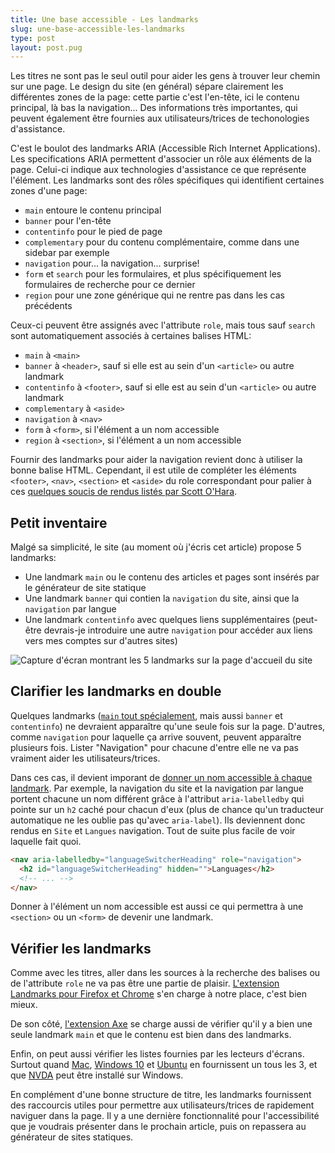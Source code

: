 ```yaml
---
title: Une base accessible - Les landmarks
slug: une-base-accessible-les-landmarks
type: post
layout: post.pug
---
```

Les titres ne sont pas le seul outil pour aider les gens à trouver leur chemin sur une page. Le design du site (en général) sépare clairement les différentes zones de la page: cette partie c'est l'en-tête, ici le contenu principal, là bas la navigation... Des informations très importantes, qui peuvent également être fournies aux utilisateurs/trices de techonologies d'assistance.

C'est le boulot des landmarks ARIA (<span lang="en">Accessible Rich Internet Applications</span>). Les specifications ARIA permettent d'associer un rôle aux éléments de la page. Celui-ci indique aux technologies d'assistance ce que représente l'élément. Les landmarks sont des rôles spécifiques qui identifient certaines zones d'une page:

- `main` entoure le contenu principal
- `banner` pour l'en-tête
- `contentinfo` pour le pied de page
- `complementary` pour du contenu complémentaire, comme dans une sidebar par exemple
- `navigation` pour... la navigation... surprise!
- `form` et `search` pour les formulaires, et plus spécifiquement les formulaires de recherche pour ce dernier
- `region` pour une zone générique qui ne rentre pas dans les cas précédents

Ceux-ci peuvent être assignés avec l'attribute `role`, mais tous sauf `search` sont automatiquement associés à certaines balises HTML:

- `main` à `<main>`
- `banner` à `<header>`, sauf si elle est au sein d'un `<article>` ou autre landmark
- `contentinfo` à `<footer>`, sauf si elle est au sein d'un `<article>` ou autre landmark
- `complementary` à `<aside>`
- `navigation` à `<nav>`
- `form` à `<form>`, si l'élément a un nom accessible
- `region` à `<section>`, si l'élément a un nom accessible

Fournir des landmarks pour aider la navigation revient donc à utiliser la bonne balise HTML. Cependant, il est utile de compléter les éléments `<footer>`, `<nav>`, `<section>` et `<aside>` du role correspondant pour palier à ces <a href="https://www.scottohara.me/blog/2019/04/05/landmarks-exposed.html" hreflang="en">quelques soucis de rendus listés par Scott O'Hara</a>.

Petit inventaire
---

Malgé sa simplicité, le site (au moment où j'écris cet article) propose 5 landmarks:

- Une landmark `main` ou le contenu des articles et pages sont insérés par le générateur de site statique
- Une landmark `banner` qui contien la `navigation` du site, ainsi que la `navigation` par langue
- Une landmark `contentinfo` avec quelques liens supplémentaires (peut-être devrais-je introduire une autre `navigation` pour accéder aux liens vers mes comptes sur d'autres sites)

<img src="/media/romaricpascal-homepage-landmarks.png" alt="Capture d'écran montrant les 5 landmarks sur la page d'accueil du site">

Clarifier les landmarks en double
---

Quelques landmarks (<a href="https://dequeuniversity.com/rules/axe/3.5/landmark-one-main" hreflang="en">`main` tout spécialement</a>, mais aussi `banner` et `contentinfo`) ne devraient apparaître qu'une seule fois sur la page. D'autres, comme `navigation` pour laquelle ça arrive souvent, peuvent apparaître plusieurs fois. Lister "Navigation" pour chacune d'entre elle ne va pas vraiment aider les utilisateurs/trices.

Dans ces cas, il devient imporant de [donner un nom accessible à chaque landmark][provide-accessible-name]. Par exemple, la navigation du site et la navigation par langue portent chacune un nom différent grâce à l'attribut `aria-labelledby` qui pointe sur un `h2` caché pour chacun d'eux (plus de chance qu'un traducteur automatique ne les oublie pas qu'avec `aria-label`). Ils deviennent donc rendus en `Site` et `Langues` navigation. Tout de suite plus facile de voir laquelle fait quoi.

```html
<nav aria-labelledby="languageSwitcherHeading" role="navigation">
  <h2 id="languageSwitcherHeading" hidden="">Languages</h2>
  <!-- ... -->
</nav>
```

Donner à l'élément un nom accessible est aussi ce qui permettra à une `<section>` ou un `<form>` de devenir une landmark.

Vérifier les landmarks
---

Comme avec les titres, aller dans les sources à la recherche des balises ou de l'attribute `role` ne va pas être une partie de plaisir. <a href="http://matatk.agrip.org.uk/landmarks/" hreflang="en">L'extension Landmarks pour Firefox et Chrome</a> s'en charge à notre place, c'est bien mieux.

De son côté, <a href="https://www.deque.com/axe/" hreflang="en">l'extension Axe</a> se charge aussi de vérifier qu'il y a bien une seule landmark `main` et que le contenu est bien dans des landmarks.

Enfin, on peut aussi vérifier les listes fournies par les lecteurs d'écrans. Surtout quand [Mac][voiceover], [Windows 10][narrator] et [Ubuntu][orca] en fournissent un tous les 3, et que <a href="https://www.nvaccess.org/download/" hreflang="en">NVDA</a> peut être installé sur Windows.

En complément d'une bonne structure de titre, les landmarks fournissent des raccourcis utiles pour permettre aux utilisateurs/trices de rapidement naviguer dans la page. Il y a une dernière fonctionnalité pour l'accessibilité que je voudrais présenter dans le prochain article, puis on repassera au générateur de sites statiques.

[provide-accessible-name]: https://www.24joursdeweb.fr/2019/les-noms-accessibles-dans-tous-leurs-etats/
[landmarks-extension]: http://matatk.agrip.org.uk/landmarks/
[voiceover]: https://help.apple.com/voiceover/mac/10.15/?lang=fr
[narrator]: https://support.microsoft.com/fr-fr/help/22798/windows-10-complete-guide-to-narrator
[orca]: https://help.gnome.org/users/orca/stable/index.html.fr
